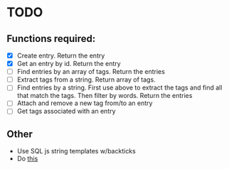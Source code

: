 # TODO

## Functions required:
- [x] Create entry. Return the entry
- [x] Get an entry by id. Return the entry
- [ ] Find entries by an array of tags. Return the entries
- [ ] Extract tags from a string. Return array of tags.
- [ ] Find entries by a string. First use above to extract the tags and find all that match the tags. Then filter by words. Return the entries
- [ ] Attach and remove a new tag from/to an entry
- [ ] Get tags associated with an entry

## Other
* Use SQL js string templates w/backticks
* Do [this](https://www.reddit.com/r/vuejs/comments/pb71k0/extendingwrapping_classes/haa61m4/?context=3)
